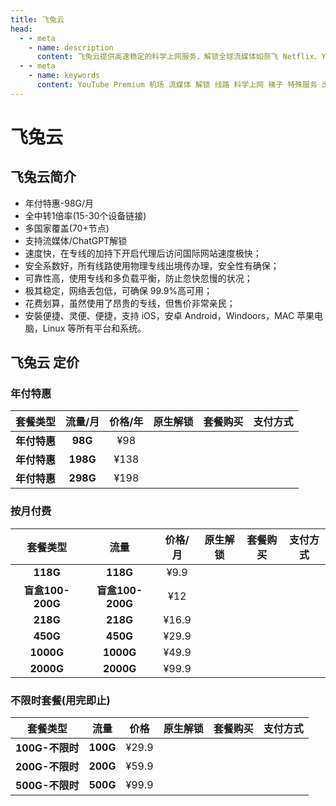 ```yaml
---
title: 飞兔云
head:
  - - meta
    - name: description
      content: 飞兔云提供高速稳定的科学上网服务，解锁全球流媒体如奈飞 Netflix、YouTube、迪士尼、HBO Max等，支持多设备连接，适用于各类平台，价格亲民，提供流媒体加速和隐私保护。
  - - meta
    - name: keywords
      content: YouTube Premium 机场 流媒体 解锁 线路 科学上网 梯子 特殊服务 出国服务 奈飞 Netflix 迪士尼 YouTube 油管 hulu FlyingBird 青云梯 HBO Max Spotify 奈飞小铺 银河录像局 飞兔云
---
```


# 飞兔云

<!-- :::tip 飞兔云 双11狂欢，优惠来袭！

- 全场**88**折！全场**88**折！全场**88**折！
- 仅此一次全场打折哦！
- 优惠券名称：`1111@88`

**活动时间：即日起至2024年11月11日23点00分**

:::
<Links :items="[
{ name: '飞兔云 双11狂欢，优惠来袭！', image:'https://i.theojs.cn/logo/feitu.webp', desc:'活动时间：即日起至2024年11月11日23点00分', link: 'https://itheo.top/feitu', alt:'飞兔云logo' },
]" />-->

## 飞兔云简介 <Pill name="飞兔云官网" link="https://itheo.top/feitu" image="https://i.theojs.cn/logo/feitu.webp" alt="飞兔云logo" />

- <iconify-icon icon="fa:check-square" style="color: var(--vp-c-green-1)" alt="check"></iconify-icon> 年付特惠-98G/月
- <iconify-icon icon="fa:check-square" style="color: var(--vp-c-green-1)" alt="check"></iconify-icon> 全中转1倍率(15-30个设备链接)
- <iconify-icon icon="fa:check-square" style="color: var(--vp-c-green-1)" alt="check"></iconify-icon> 多国家覆盖(70+节点)
- <iconify-icon icon="fa:check-square" style="color: var(--vp-c-green-1)" alt="check"></iconify-icon> 支持流媒体/ChatGPT解锁
- 速度快，在专线的加持下开启代理后访问国际网站速度极快；
- 安全系数好，所有线路使用物理专线出境传办理，安全性有确保；
- 可靠性高，使用专线和多负载平衡，防止忽快忽慢的状况；
- 极其稳定，网络丢包低，可确保 99.9%高可用；
- 花费划算，虽然使用了昂贵的专线，但售价非常亲民；
- 安裝便捷、灵便、便捷，支持 iOS，安卓 Android，Windoors，MAC 苹果电脑，Linux 等所有平台和系统。

## 飞兔云 定价

### 年付特惠

|             套餐类型              | 流量/月  | 价格/年 |                                              原生解锁                                               |                       套餐购买                       |                                                                                                   支付方式                                                                                                    |
| :-------------------------------: | :------: | :-----: | :-------------------------------------------------------------------------------------------------: | :--------------------------------------------------: | :-----------------------------------------------------------------------------------------------------------------------------------------------------------------------------------------------------------: |
|           **年付特惠**            | **98G**  |   ¥98   | <iconify-icon icon="fa:check-square" style="color: var(--vp-c-green-1)" alt="check"></iconify-icon> | [<Badge text="立即购买" />](https://itheo.top/feitu) | <iconify-icon icon="simple-icons:alipay" width="24" height="24" style="color: #1677FF"></iconify-icon> <iconify-icon icon="simple-icons:wechat" width="24" height="24" style="color: #07C160"></iconify-icon> |
| **年付特惠**<Badge text="推荐" /> | **198G** |  ¥138   | <iconify-icon icon="fa:check-square" style="color: var(--vp-c-green-1)" alt="check"></iconify-icon> | [<Badge text="立即购买" />](https://itheo.top/feitu) | <iconify-icon icon="simple-icons:alipay" width="24" height="24" style="color: #1677FF"></iconify-icon> <iconify-icon icon="simple-icons:wechat" width="24" height="24" style="color: #07C160"></iconify-icon> |
|           **年付特惠**            | **298G** |  ¥198   | <iconify-icon icon="fa:check-square" style="color: var(--vp-c-green-1)" alt="check"></iconify-icon> | [<Badge text="立即购买" />](https://itheo.top/feitu) | <iconify-icon icon="simple-icons:alipay" width="24" height="24" style="color: #1677FF"></iconify-icon> <iconify-icon icon="simple-icons:wechat" width="24" height="24" style="color: #07C160"></iconify-icon> |

### 按月付费

|     套餐类型     |       流量       | 价格/月 |                                              原生解锁                                               |                       套餐购买                       |                                                                                                   支付方式                                                                                                    |
| :--------------: | :--------------: | :-----: | :-------------------------------------------------------------------------------------------------: | :--------------------------------------------------: | :-----------------------------------------------------------------------------------------------------------------------------------------------------------------------------------------------------------: |
|     **118G**     |     **118G**     |  ¥9.9   | <iconify-icon icon="fa:check-square" style="color: var(--vp-c-green-1)" alt="check"></iconify-icon> | [<Badge text="立即购买" />](https://itheo.top/feitu) | <iconify-icon icon="simple-icons:alipay" width="24" height="24" style="color: #1677FF"></iconify-icon> <iconify-icon icon="simple-icons:wechat" width="24" height="24" style="color: #07C160"></iconify-icon> |
| **盲盒100-200G** | **盲盒100-200G** |   ¥12   | <iconify-icon icon="fa:check-square" style="color: var(--vp-c-green-1)" alt="check"></iconify-icon> | [<Badge text="立即购买" />](https://itheo.top/feitu) | <iconify-icon icon="simple-icons:alipay" width="24" height="24" style="color: #1677FF"></iconify-icon> <iconify-icon icon="simple-icons:wechat" width="24" height="24" style="color: #07C160"></iconify-icon> |
|     **218G**     |     **218G**     |  ¥16.9  | <iconify-icon icon="fa:check-square" style="color: var(--vp-c-green-1)" alt="check"></iconify-icon> | [<Badge text="立即购买" />](https://itheo.top/feitu) | <iconify-icon icon="simple-icons:alipay" width="24" height="24" style="color: #1677FF"></iconify-icon> <iconify-icon icon="simple-icons:wechat" width="24" height="24" style="color: #07C160"></iconify-icon> |
|     **450G**     |     **450G**     |  ¥29.9  | <iconify-icon icon="fa:check-square" style="color: var(--vp-c-green-1)" alt="check"></iconify-icon> | [<Badge text="立即购买" />](https://itheo.top/feitu) | <iconify-icon icon="simple-icons:alipay" width="24" height="24" style="color: #1677FF"></iconify-icon> <iconify-icon icon="simple-icons:wechat" width="24" height="24" style="color: #07C160"></iconify-icon> |
|    **1000G**     |    **1000G**     |  ¥49.9  | <iconify-icon icon="fa:check-square" style="color: var(--vp-c-green-1)" alt="check"></iconify-icon> | [<Badge text="立即购买" />](https://itheo.top/feitu) | <iconify-icon icon="simple-icons:alipay" width="24" height="24" style="color: #1677FF"></iconify-icon> <iconify-icon icon="simple-icons:wechat" width="24" height="24" style="color: #07C160"></iconify-icon> |
|    **2000G**     |    **2000G**     |  ¥99.9  | <iconify-icon icon="fa:check-square" style="color: var(--vp-c-green-1)" alt="check"></iconify-icon> | [<Badge text="立即购买" />](https://itheo.top/feitu) | <iconify-icon icon="simple-icons:alipay" width="24" height="24" style="color: #1677FF"></iconify-icon> <iconify-icon icon="simple-icons:wechat" width="24" height="24" style="color: #07C160"></iconify-icon> |

### 不限时套餐(用完即止)

|    套餐类型     |   流量   | 价格  |                                              原生解锁                                               |                       套餐购买                       |                                                                                                   支付方式                                                                                                    |
| :-------------: | :------: | :---: | :-------------------------------------------------------------------------------------------------: | :--------------------------------------------------: | :-----------------------------------------------------------------------------------------------------------------------------------------------------------------------------------------------------------: |
| **100G-不限时** | **100G** | ¥29.9 | <iconify-icon icon="fa:check-square" style="color: var(--vp-c-green-1)" alt="check"></iconify-icon> | [<Badge text="立即购买" />](https://itheo.top/feitu) | <iconify-icon icon="simple-icons:alipay" width="24" height="24" style="color: #1677FF"></iconify-icon> <iconify-icon icon="simple-icons:wechat" width="24" height="24" style="color: #07C160"></iconify-icon> |
| **200G-不限时** | **200G** | ¥59.9 | <iconify-icon icon="fa:check-square" style="color: var(--vp-c-green-1)" alt="check"></iconify-icon> | [<Badge text="立即购买" />](https://itheo.top/feitu) | <iconify-icon icon="simple-icons:alipay" width="24" height="24" style="color: #1677FF"></iconify-icon> <iconify-icon icon="simple-icons:wechat" width="24" height="24" style="color: #07C160"></iconify-icon> |
| **500G-不限时** | **500G** | ¥99.9 | <iconify-icon icon="fa:check-square" style="color: var(--vp-c-green-1)" alt="check"></iconify-icon> | [<Badge text="立即购买" />](https://itheo.top/feitu) | <iconify-icon icon="simple-icons:alipay" width="24" height="24" style="color: #1677FF"></iconify-icon> <iconify-icon icon="simple-icons:wechat" width="24" height="24" style="color: #07C160"></iconify-icon> |
